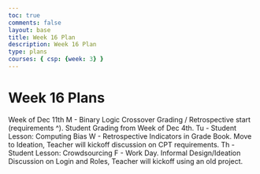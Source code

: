```yaml
---
toc: true
comments: false
layout: base
title: Week 16 Plan
description: Week 16 Plan
type: plans 
courses: { csp: {week: 3} }
---
```


# Week 16 Plans

Week of Dec 11th M - Binary Logic Crossover Grading / Retrospective start (requirements ^). Student Grading from Week of Dec 4th. Tu - Student Lesson: Computing Bias W - Retrospective Indicators in Grade Book. Move to Ideation, Teacher will kickoff discussion on CPT requirements. Th - Student Lesson: Crowdsourcing F - Work Day. Informal Design/Ideation Discussion on Login and Roles, Teacher will kickoff using an old project.